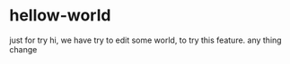 # hellow-world
just for try
hi, we have try to edit some world, to try this feature.
any thing change
